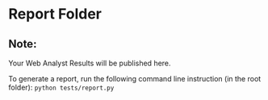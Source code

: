 # Report Folder
## Note:
Your Web Analyst Results will be published here.

To generate a report, run the following command line instruction (in the root folder): `python tests/report.py`